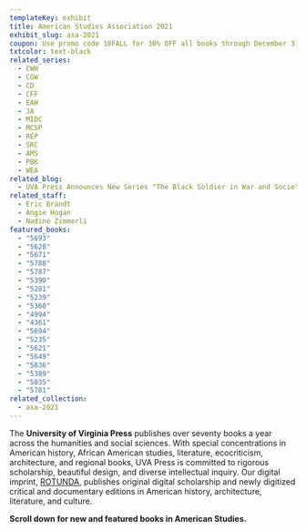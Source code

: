```yaml
---
templateKey: exhibit
title: American Studies Association 2021
exhibit_slug: asa-2021
coupon: Use promo code 10FALL for 30% OFF all books through December 31
txtcolor: text-black
related_series:
  - CWH
  - CGW
  - CD
  - CFF
  - EAH
  - JA
  - MIDC
  - MCSP
  - REP
  - SRC
  - AMS
  - PBK
  - WEA
related_blog:
  - UVA Press Announces New Series "The Black Soldier in War and Society"
related_staff:
  - Eric Brandt
  - Angie Hogan
  - Nadine Zimmerli
featured_books:
  - "5693"
  - "5628"
  - "5671"
  - "5788"
  - "5787"
  - "5390"
  - "5281"
  - "5239"
  - "5360"
  - "4994"
  - "4361"
  - "5694"
  - "5235"
  - "5621"
  - "5649"
  - "5836"
  - "5389"
  - "5035"
  - "5781"
related_collection:
  - asa-2021
---
```

The **University of Virginia Press** publishes over seventy books a year across the humanities and social sciences. With special concentrations in American history, African American studies, literature, ecocriticism, architecture, and regional books, UVA Press is committed to rigorous scholarship, beautiful design, and diverse intellectual inquiry. Our digital imprint, [ROTUNDA](https://www.upress.virginia.edu/rotunda), publishes original digital scholarship and newly digitized critical and documentary editions in American history, architecture, literature, and culture.

**Scroll down for new and featured books in American Studies.**